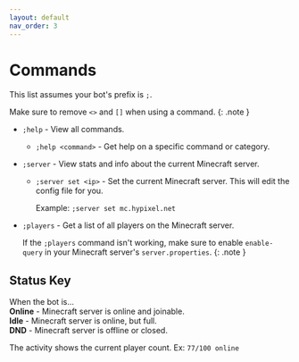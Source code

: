 ```yaml
---
layout: default
nav_order: 3
---
```


# Commands

This list assumes your bot's prefix is `;`.<br>

Make sure to remove `<>` and `[]` when using a command.
{: .note }

- `;help` - View all commands.
  * `;help <command>` - Get help on a specific command or category.
- `;server` - View stats and info about the current Minecraft server.
  * `;server set <ip>` - Set the current Minecraft server.
    This will edit the config file for you.

    Example: `;server set mc.hypixel.net`
- `;players` - Get a list of all players on the Minecraft server.

  If the `;players` command isn't working,
  make sure to enable `enable-query` in your Minecraft server's `server.properties`.
  {: .note }

## Status Key

When the bot is...<br>
**Online** - Minecraft server is online and joinable.<br>
**Idle** - Minecraft server is online, but full.<br>
**DND** - Minecraft server is offline or closed.

The activity shows the current player count. Ex: `77/100 online`
